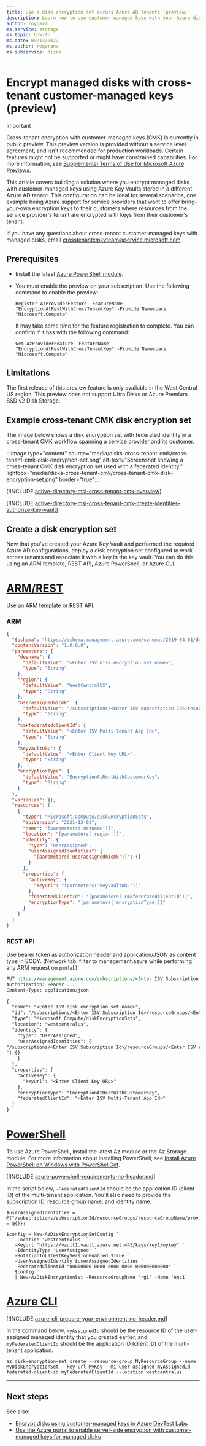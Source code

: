 ```yaml
---
title: Use a disk encryption set across Azure AD tenants (preview)
description: Learn how to use customer-managed keys with your Azure disks in different Azure AD tenants.
author: roygara
ms.service: storage
ms.topic: how-to
ms.date: 09/13/2022
ms.author: rogarana
ms.subservice: disks
---
```


# Encrypt managed disks with cross-tenant customer-managed keys (preview)

> [!IMPORTANT]
> Cross-tenant encryption with customer-managed keys (CMK) is currently in public preview.
> This preview version is provided without a service level agreement, and isn't recommended for production workloads. Certain features might not be supported or might have constrained capabilities.
> For more information, see [Supplemental Terms of Use for Microsoft Azure Previews](https://azure.microsoft.com/support/legal/preview-supplemental-terms/).

This article covers building a solution where you encrypt managed disks with customer-managed keys using Azure Key Vaults stored in a different Azure AD tenant. This configuration can be ideal for several scenarios, one example being Azure support for service providers that want to offer bring-your-own encryption keys to their customers where resources from the service provider's tenant are encrypted with keys from their customer's tenant.

If you have any questions about cross-tenant customer-managed keys with managed disks, email <crosstenantcmkvteam@service.microsoft.com>.

## Prerequisites
- Install the latest [Azure PowerShell module](/powershell/azure/install-az-ps).
- You must enable the preview on your subscription. Use the following command to enable the preview:
    ```azurepowershell
    Register-AzProviderFeature -FeatureName "EncryptionAtRestWithCrossTenantKey" -ProviderNamespace "Microsoft.Compute"
    ```

    It may take some time for the feature registration to complete. You can confirm if it has with the following command:
    
    ```azurepowershell
    Get-AzProviderFeature -FeatureName "EncryptionAtRestWithCrossTenantKey" -ProviderNamespace "Microsoft.Compute"
    ```

## Limitations

The first release of this preview feature is only available in the West Central US region. This preview does not support Ultra Disks or Azure Premium SSD v2 Disk Storage.

## Example cross-tenant CMK disk encryption set

The image below shows a disk encryption set with federated identity in a cross-tenant CMK workflow spanning a service provider and its customer.

:::image type="content" source="media/disks-cross-tenant-cmk/cross-tenant-cmk-disk-encryption-set.png" alt-text="Screenshot showing a cross-tenant CMK disk encryption set used with a federated identity." lightbox="media/disks-cross-tenant-cmk/cross-tenant-cmk-disk-encryption-set.png" border="true":::

[!INCLUDE [active-directory-msi-cross-tenant-cmk-overview](../../includes/active-directory-msi-cross-tenant-cmk-overview.md)]

[!INCLUDE [active-directory-msi-cross-tenant-cmk-create-identities-authorize-key-vault](../../includes/active-directory-msi-cross-tenant-cmk-create-identities-authorize-key-vault.md)]

## Create a disk encryption set

Now that you've created your Azure Key Vault and performed the required Azure AD configurations, deploy a disk encryption set configured to work across tenants and associate it with a key in the key vault. You can do this using an ARM template, REST API, Azure PowerShell, or Azure CLI.

# [ARM/REST](#tab/azure-portal)

Use an ARM template or REST API.

### ARM

```json
{
  "$schema": "https://schema.management.azure.com/schemas/2019-04-01/deploymentTemplate.json#",
  "contentVersion": "1.0.0.0",
  "parameters": {
    "desname": {
      "defaultValue": "<Enter ISV disk encryption set name>",
      "type": "String"
    },
    "region": {
      "defaultValue": "WestCentralUS",
      "type": "String"
    },
    "userassignedmicmk": {
      "defaultValue": "/subscriptions/<Enter ISV Subscription Id>/resourceGroups/<Enter ISV resource group name>/providers/Microsoft.ManagedIdentity/userAssignedIdentities/<Enter ISV User Assigned Identity Name>",
      "type": "String"
    },
    "cmkfederatedclientId": {
      "defaultValue": "<Enter ISV Multi-Tenant App Id>",
      "type": "String"
    },
    "keyVaultURL": {
      "defaultValue": "<Enter Client Key URL>",
      "type": "String"
    },
    "encryptionType": {
      "defaultValue": "EncryptionAtRestWithCustomerKey",
      "type": "String"
    }
  },
  "variables": {},
  "resources": [
    {
      "type": "Microsoft.Compute/diskEncryptionSets",
      "apiVersion": "2021-12-01",
      "name": "[parameters('desname')]",
      "location": "[parameters('region')]",
      "identity": {
        "type": "UserAssigned",
        "userAssignedIdentities": {
          "[parameters('userassignedmicmk')]": {}
        }
      },
      "properties": {
        "activeKey": {
          "keyUrl": "[parameters('keyVaultURL')]"
        },
        "federatedClientId": "[parameters('cmkfederatedclientId')]",
        "encryptionType": "[parameters('encryptionType')]"
      }
    }
  ]
}
```

### REST API

Use bearer token as authorization header and application/JSON as content type in BODY. (Network tab, filter to management.azure while performing any ARM request on portal.)

```rest
PUT https://management.azure.com/subscriptions/<Enter ISV Subscription Id>/resourceGroups/<Enter ISV Resource Group Name>/providers/Microsoft.Compute/diskEncryptionSets/<Enter ISV Disk Encryption Set Name>?api-version=2021-12-01
Authorization: Bearer ...
Content-Type: application/json

{
  "name": "<Enter ISV disk encryption set name>",
  "id": "/subscriptions/<Enter ISV Subscription Id>/resourceGroups/<Enter ISV resource group name>/providers/Microsoft.Compute/diskEncryptionSets/<Enter ISV disk encryption set name>/",
  "type": "Microsoft.Compute/diskEncryptionSets",
  "location": "westcentralus",
  "identity": {
    "type": "UserAssigned",
    "userAssignedIdentities": {
"/subscriptions/<Enter ISV Subscription Id>/resourceGroups/<Enter ISV resource group name>/providers/Microsoft.ManagedIdentity/userAssignedIdentities/<Enter ISV User Assigned Identity Name>
": {}
    }
  },
  "properties": {
    "activeKey": {
      "keyUrl": "<Enter Client Key URL>"
    },
    "encryptionType": "EncryptionAtRestWithCustomerKey",
    "federatedClientId": "<Enter ISV Multi-Tenant App Id>"
  }
}
```

# [PowerShell](#tab/azure-powershell)

To use Azure PowerShell, install the latest Az module or the Az.Storage module. For more information about installing PowerShell, see [Install Azure PowerShell on Windows with PowerShellGet](/powershell/azure/install-Az-ps).

[!INCLUDE [azure-powershell-requirements-no-header.md](../../includes/azure-powershell-requirements-no-header.md)]

In the script below, `-FederatedClientId` should be the application ID (client ID) of the multi-tenant application. You'll also need to provide the subscription ID, resource group name, and identity name.

```azurepowershell-interactive
$userAssignedIdentities = @{"/subscriptions/subscriptionId/resourceGroups/resourceGroupName/providers/Microsoft.ManagedIdentity/userAssignedIdentities/identityName" = @{}};

$config = New-AzDiskEncryptionSetConfig `
   -Location 'westcentralus' `
   -KeyUrl "https://vault1.vault.azure.net:443/keys/key1/mykey" `
   -IdentityType 'UserAssigned' `
   -RotationToLatestKeyVersionEnabled $True `
   -UserAssignedIdentity $userAssignedIdentities `
   -FederatedClientId "00000000-0000-0000-0000-000000000000" `
   $config `
   | New-AzDiskEncryptionSet -ResourceGroupName 'rg1' -Name 'enc1'
```

# [Azure CLI](#tab/azure-cli)

[!INCLUDE [azure-cli-prepare-your-environment-no-header.md](../../includes/azure-cli-prepare-your-environment-no-header.md)]

In the command below, `myAssignedId` should be the resource ID of the user-assigned managed identity that you created earlier, and `myFederatedClientId` should be the application ID (client ID) of the multi-tenant application.

```azurecli-interactive
az disk-encryption-set create --resource-group MyResourceGroup --name MyDiskEncryptionSet --key-url MyKey --mi-user-assigned myAssignedId --federated-client-id myFederatedClientId --location westcentralus
```

---

## Next steps

See also:

- [Encrypt disks using customer-managed keys in Azure DevTest Labs](../devtest-labs/encrypt-disks-customer-managed-keys.md)
- [Use the Azure portal to enable server-side encryption with customer-managed keys for managed disks](disks-enable-customer-managed-keys-portal.md)
